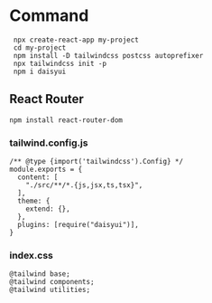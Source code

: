 # Command
```
 npx create-react-app my-project
 cd my-project
 npm install -D tailwindcss postcss autoprefixer
 npx tailwindcss init -p
 npm i daisyui
```
## React Router
```
npm install react-router-dom
```
### tailwind.config.js
```
/** @type {import('tailwindcss').Config} */
module.exports = {
  content: [
    "./src/**/*.{js,jsx,ts,tsx}",
  ],
  theme: {
    extend: {},
  },
  plugins: [require("daisyui")],
}
```
### index.css
```
@tailwind base;
@tailwind components;
@tailwind utilities;
```